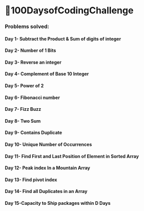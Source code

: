 <h1>🚀100DaysofCodingChallenge</h1>
<h3>Problems solved:</h3>
<h4><b>Day 1-</b> Subtract the Product & Sum of digits of integer </h4>
<h4><b>Day 2-</b> Number of 1 Bits</h4>
<h4><b>Day 3-</b> Reverse an integer</h4>
<h4><b>Day 4-</b> Complement of Base 10 Integer </h4>
<h4><b>Day 5-</b> Power of 2</h4>
<h4><b>Day 6-</b> Fibonacci number</h4>
<h4><b>Day 7-</b> Fizz Buzz</h4>
<h4><b>Day 8-</b> Two Sum</h4>
<h4><b>Day 9-</b> Contains Duplicate</h4>
<h4><b>Day 10-</b> Unique Number of Occurrences</h4>
<h4><b>Day 11-</b> Find First and Last Position of Element in Sorted Array </h4>
<h4><b>Day 12-</b> Peak index In a Mountain Array</h4>
<h4><b>Day 13-</b> Find pivot index</h4>
<h4><b>Day 14-</b> Find all Duplicates in an Array</h4>
<h4><b>Day 15-</b>Capacity to Ship packages within D Days</h4>


